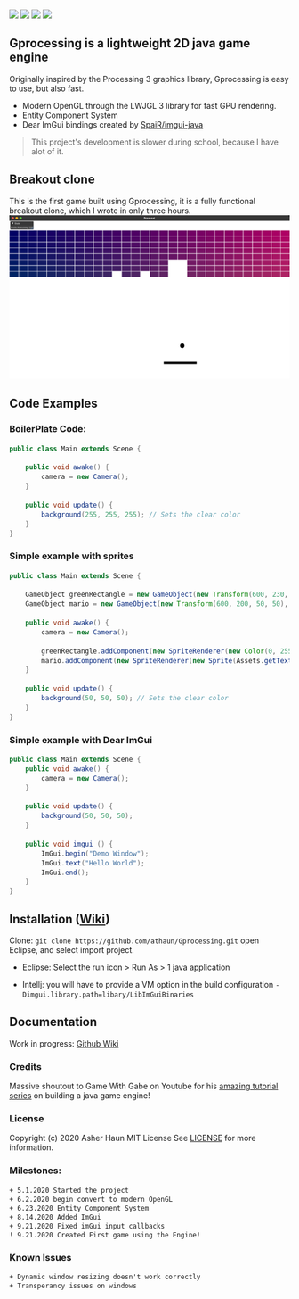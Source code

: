 <p>
    <br />
    <img src="https://img.shields.io/badge/Made%20using-Java-red">
    <img src="https://img.shields.io/badge/Made%20Using-Open%20GL%20-yellow">
    <img src="https://img.shields.io/badge/Version-0.4-blue">
    <img src="https://img.shields.io/badge/Platforms-Windows, Linux-lightgrey">
</p>
<h2>Gprocessing is a lightweight 2D java game engine</h2>

Originally inspired by the Processing 3 graphics library, Gprocessing is easy to use, but also fast.

* Modern OpenGL through the LWJGL 3 library for fast GPU rendering.
* Entity Component System
* Dear ImGui bindings created by [SpaiR/imgui-java](https://github.com/SpaiR/imgui-java)

> This project's development is slower during school, because I have alot of it.

## Breakout clone
This is the first game built using Gprocessing, it is a fully functional breakout clone, which I wrote in only three hours.
![screenshot](breakout.png)
<br>

## Code Examples
### BoilerPlate Code:
```java
public class Main extends Scene {
	
	public void awake() {		
		camera = new Camera();
	}

	public void update() {
		background(255, 255, 255); // Sets the clear color
	}
}
```

### Simple example with sprites
```java
public class Main extends Scene {
	
	GameObject greenRectangle = new GameObject(new Transform(600, 230, 50, 50), 1);
	GameObject mario = new GameObject(new Transform(600, 200, 50, 50), 2);
	
	public void awake() {		
		camera = new Camera();
		
		greenRectangle.addComponent(new SpriteRenderer(new Color(0, 255, 0, 255))); // Creates a new green sprite component
		mario.addComponent(new SpriteRenderer(new Sprite(Assets.getTexture("src/assets/images/marioSprite.png"))));	// Loads the image from the filesystem into a sprite component
	}

	public void update() {
		background(50, 50, 50); // Sets the clear color
	}
}
```
### Simple example with Dear ImGui
```java
public class Main extends Scene {
	public void awake() {		
		camera = new Camera();
	}

	public void update() {
		background(50, 50, 50);
	}

	public void imgui () {
		ImGui.begin("Demo Window");
		ImGui.text("Hello World");
		ImGui.end();
	}
}
```
  
## Installation ([Wiki](https://github.com/athaun/Gprocessing/wiki/Setting-up-a-new-project.))

Clone:
`git clone https://github.com/athaun/Gprocessing.git`
open Eclipse, and select import project.
* Eclipse:
  Select the run icon > Run As > 1 java application
  
* Intellj:
  you will have to provide a VM option in the build configuration
  `-Dimgui.library.path=libary/LibImGuiBinaries`

## Documentation
Work in progress: [Github Wiki](https://github.com/athaun/Gprocessing/wiki)
### Credits
Massive shoutout to Game With Gabe on Youtube for his [amazing tutorial series](https://www.youtube.com/channel/UCQP4qSCj1eHMHisDDR4iPzw/videos) on building a java game engine! 

### License
Copyright (c) 2020 Asher Haun MIT License
See [LICENSE](https://github.com/athaun/Gprocessing/blob/master/LICENSE.md) for more information.

### Milestones:
```
+ 5.1.2020 Started the project
+ 6.2.2020 begin convert to modern OpenGL
+ 6.23.2020 Entity Component System
+ 8.14.2020 Added ImGui
+ 9.21.2020 Fixed imGui input callbacks
! 9.21.2020 Created First game using the Engine!
```

### Known Issues
```
+ Dynamic window resizing doesn't work correctly
+ Transperancy issues on windows
```
